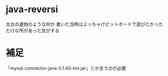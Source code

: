 # java-reversi
太古の遺物のような何か
書いた当時はぶっちゃけビットボードで遊びたかっただけな所があった気がする

# 補足
「mysql-connector-java-5.1.40-bin.jar」とか言うのが必要
